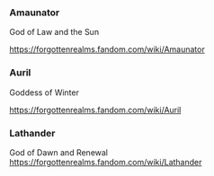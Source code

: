 ### Amaunator
God of Law and the Sun

https://forgottenrealms.fandom.com/wiki/Amaunator

### Auril
Goddess of Winter

https://forgottenrealms.fandom.com/wiki/Auril

### Lathander
God of Dawn and Renewal
https://forgottenrealms.fandom.com/wiki/Lathander
